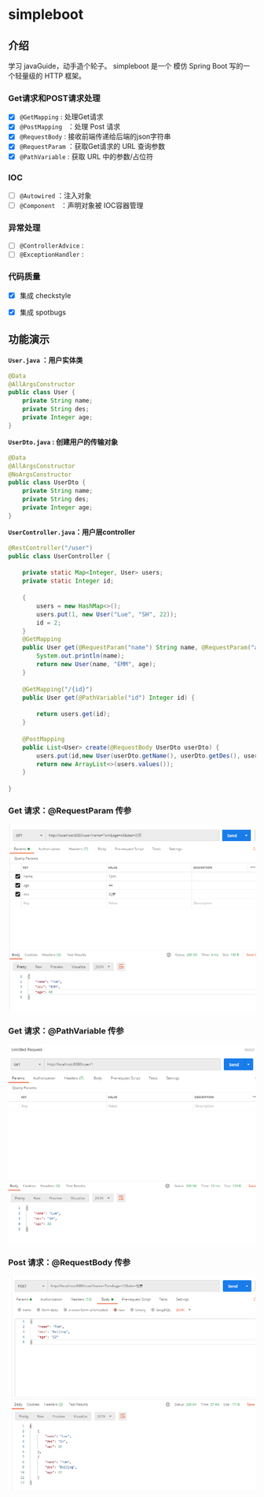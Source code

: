 # simpleboot

## 介绍
学习 javaGuide，动手造个轮子。
simpleboot 是一个 模仿 Spring Boot 写的一个轻量级的 HTTP 框架。

### Get请求和POST请求处理

- [x] `@GetMapping` : 处理Get请求
- [x] `@PostMapping ` ：处理 Post 请求
- [x] `@RequestBody` : 接收前端传递给后端的json字符串
- [x] `@RequestParam` ：获取Get请求的 URL 查询参数
- [x] `@PathVariable` :  获取 URL 中的参数/占位符

### IOC

- [ ] `@Autowired`  ：注入对象
- [ ] `@Component ` ：声明对象被 IOC容器管理

### 异常处理

- [ ] `@ControllerAdvice` :
- [ ] `@ExceptionHandler` :

### 代码质量

- [x] 集成 checkstyle
- [x] 集成 spotbugs


## 功能演示

**`User.java` ：用户实体类**

```java
@Data
@AllArgsConstructor
public class User {
    private String name;
    private String des;
    private Integer age;
}
```

**`UserDto.java` : 创建用户的传输对象**

```java
@Data
@AllArgsConstructor
@NoArgsConstructor
public class UserDto {
    private String name;
    private String des;
    private Integer age;
}
```

**`UserController.java`：用户层controller**

```java
@RestController("/user")
public class UserController {

    private static Map<Integer, User> users;
    private static Integer id;

    {
        users = new HashMap<>();
        users.put(1, new User("Lue", "SH", 22));
        id = 2;
    }
    @GetMapping
    public User get(@RequestParam("name") String name, @RequestParam("age") Integer age) {
        System.out.println(name);
        return new User(name, "EMM", age);
    }

    @GetMapping("/{id}")
    public User get(@PathVariable("id") Integer id) {

        return users.get(id);
    }

    @PostMapping
    public List<User> create(@RequestBody UserDto userDto) {
        users.put(id,new User(userDto.getName(), userDto.getDes(), userDto.getAge()));
        return new ArrayList<>(users.values());
    }

}
```

### Get 请求：@RequestParam 传参
![](./images/requestParam传参.png)

### Get 请求：@PathVariable 传参
![](./images/pathVariable.png)

### Post 请求：@RequestBody 传参
![](./images/RequestBody.png)
